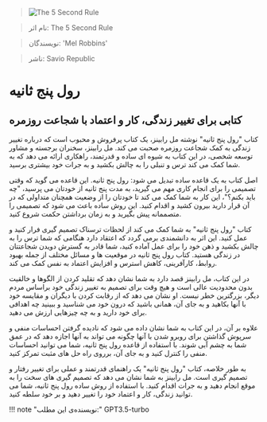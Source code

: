 
> ![The 5 Second Rule](http://books.google.com/books/content?id=l18QDgAAQBAJ&printsec=frontcover&img=1&zoom=1&edge=curl&source=gbs_api)

> نام اثر: The 5 Second Rule 

> نویسندگان: 'Mel Robbins'

> ناشر: Savio Republic 




# رول پنج ثانیه

## کتابی برای تغییر زندگی، کار و اعتماد با شجاعت روزمره

کتاب "رول پنج ثانیه" نوشته مل رابینز، یک کتاب پرفروش و محبوب است که درباره تغییر زندگی به کمک شجاعت روزمره صحبت می کند. مل رابینز، سخنران برجسته و مشاور توسعه شخصی، در این کتاب به شیوه ای ساده و قدرتمند، راهکاری ارائه می دهد که به شما کمک می کند ترس و تنبلی را به چالش بکشید و به جرات خود بیشتری برسید.

اصل کتاب به یک قاعده ساده تبدیل می شود: رول پنج ثانیه. این قاعده می گوید که وقتی تصمیمی را برای انجام کاری مهم می گیرید، به مدت پنج ثانیه از خودتان می پرسید، "چه باید بکنم؟"، این کار به شما کمک می کند تا خودتان را از وضعیت همچنان متداولی که در آن قرار دارید بیرون کشید و اقدام کنید. این روش ساده باعث می شود که تصمیمی را متصممانه پیش بگیرید و به زمان برداشتن حکمت شروع کنید.

کتاب "رول پنج ثانیه" به شما کمک می کند از لحظات ترسناک تصمیم گیری فرار کنید و عمل کنید. این اثر به دانشمندی برمی گردد که اعتقاد دارد هنگامی که شما ترس را به چالش بکشید و ذهن خود را برای عمل آماده کنید، شما قادر به گسترش دویدن شجاعتتان در زندگی هستید. کتاب رول پنج ثانیه در موقعیت ها و مسائل مختلف از جمله بهبود روابط، کارآفرینی، کاهش استرس و افزایش اعتماد به نفس کمک می کند.

در این کتاب، مل رابینز قصد دارد به شما نشان دهد که تقلید کردن از الگوها و خالقیت بدون محدودیت عالی است و هیچ وقت برای تصمیم به تغییر زندگی خود براساس مردم دیگر، بزرگترین خطر نیست. او نشان می دهد که از رقابت کردن با دیگران و مقایسه خود با آنها بکاهید و به جای آن، همانی باشید که درون خود می شناسید و ببینید چه اهدافی برای خود دارید و به چه چیزهایی ارزش می دهید.

علاوه بر آن، در این کتاب به شما نشان داده می شود که نادیده گرفتن احساسات منفی و سرپوش گذاشتن برای روبرو شدن با آنها چگونه می تواند به آنها اجازه دهد که در عمق شما به چشم آبی شوند. با استفاده از قاعده رول پنج ثانیه، شما می توانید احساسات منفی را کنترل کنید و به جای آن، برروی راه حل های مثبت تمرکز کنید.

به طور خلاصه، کتاب "رول پنج ثانیه" یک راهنمای قدرتمند و عملی برای تغییر رفتار و تصمیم گیری است. مل رابینز به شما نشان می دهد که تصمیم گیری های سخت را به موقع انجام دهید و به جرات اقدام کنید. با استفاده از روش ساده رول پنج ثانیه، شما می توانید زندگی، کار و اعتماد خود را تغییر دهید و بر خود سلطه کنید.


!!! note "نویسنده‌ی این مطلب:"
    GPT3.5-turbo


